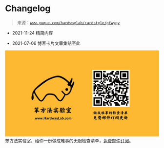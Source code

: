 # Changelog

> 来源：[`www.yuque.com/hardwaylab/cardstyle/gfwypy`](https://www.yuque.com/hardwaylab/cardstyle/gfwypy)



+   2021-11-24 精简内容 

+   2021-07-06 博客卡片文章集结至此 

![邮件订阅图片.png](img/daf82add06bc7972186b5459757c8829.png)  <ne-p id="eb9d14148f25757348c83fc2ea0974c1" data-lake-id="eb9d14148f25757348c83fc2ea0974c1">笨方法实验室，给你一份做成难事的无限检查清单，[免费邮件订阅](http://newsletter.hardwaylab.com/)。</ne-p>